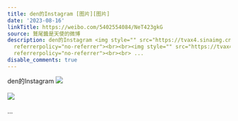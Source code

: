 ```yaml
---
title: den的Instagram [图片][图片]
date: '2023-08-16'
linkTitle: https://weibo.com/5402554084/NeT423gkG
source: 鷲尾醬是天使的微博
description: den的Instagram <img style="" src="https://tvax4.sinaimg.cn/large/005TCz76gy1hgyxg5i3p0j30q80k70vo.jpg"
  referrerpolicy="no-referrer"><br><br><img style="" src="https://tvax4.sinaimg.cn/large/005TCz76gy1hgyxgbmjj4j30q80jvwi8.jpg"
  referrerpolicy="no-referrer"><br><br> ...
disable_comments: true
---
```

den的Instagram <img style="" src="https://tvax4.sinaimg.cn/large/005TCz76gy1hgyxg5i3p0j30q80k70vo.jpg" referrerpolicy="no-referrer"><br><br><img style="" src="https://tvax4.sinaimg.cn/large/005TCz76gy1hgyxgbmjj4j30q80jvwi8.jpg" referrerpolicy="no-referrer"><br><br> ...